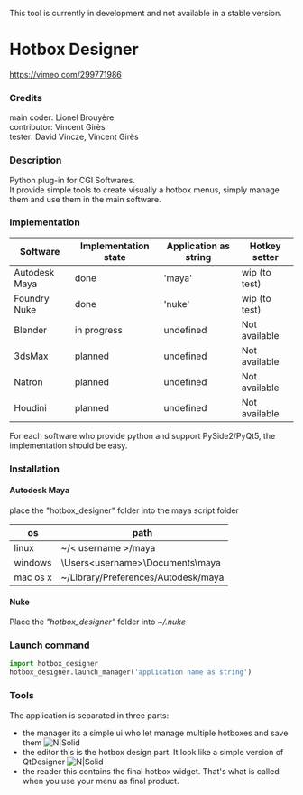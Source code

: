 This tool is currently in development and not available in a stable version.

# Hotbox Designer
https://vimeo.com/299771986

### Credits 
main coder: Lionel Brouyère  
contributor: Vincent Girès  
tester: David Vincze, Vincent Girès  

### Description
Python plug-in for CGI Softwares.  
It provide simple tools to create visually a hotbox menus, simply manage them and use them in the main software.

### Implementation
| Software      | Implementation state | Application as string | Hotkey setter   |
| ------        | ------               | ------                | -----           |
| Autodesk Maya | done                 | 'maya'                | wip (to test)   |
| Foundry Nuke  | done                 | 'nuke'                | wip (to test)   |
| Blender       | in progress          | undefined             | Not available   |
| 3dsMax        | planned              | undefined             | Not available   |
| Natron        | planned              | undefined             | Not available   |
| Houdini       | planned              | undefined             | Not available   |

For each software who provide python and support PySide2/PyQt5, the implementation should be easy.

### Installation
#### Autodesk Maya

place the "hotbox_designer" folder into the maya script folder

| os | path |
| ------ | ------ |
| linux | ~/< username >/maya |
| windows | \Users\<username>\Documents\maya |
| mac os x | ~<username>/Library/Preferences/Autodesk/maya |

#### Nuke
Place the _"hotbox_designer"_ folder into _~/.nuke_<br />

### Launch command
```python
import hotbox_designer
hotbox_designer.launch_manager('application name as string')
```

### Tools
The application is separated in three parts:
- the manager
its a simple ui who let manage multiple hotboxes and save them
![N|Solid](https://raw.githubusercontent.com/luckylyk/hotbox_designer/master/documentation/manager2.jpg)
- the editor
this is the hotbox design part. It look like a simple version of QtDesigner
![N|Solid](https://raw.githubusercontent.com/luckylyk/hotbox_designer/master/documentation/heditor.jpg)
- the reader
this contains the final hotbox widget. That's what is called when you use your menu as final product.
